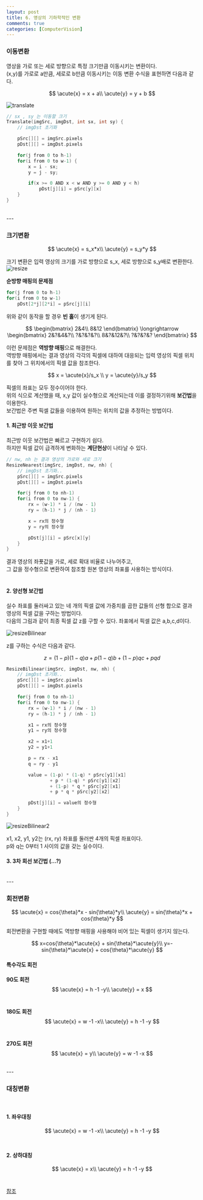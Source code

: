 ```yaml
---
layout: post
title: 6. 영상의 기하학적인 변환
comments: true
categories: [ComputerVision]
---
```


### 이동변환

영상을 가로 또는 세로 방향으로 특정 크기만큼 이동시키는 변환이다. <br>
(x,y)를 가로로 a만큼, 세로로 b만큼 이동시키는 이동 변환 수식을 표현하면 다음과 같다.

$$
	\acute{x} = x + a\\
	\acute{y} = y + b
$$

![translate](/images/translate.png)

~~~c++
// sx , sy 는 이동할 크기
Translate(imgSrc, imgDst, int sx, int sy) {
	// imgDst 초기화

	pSrc[][] = imgSrc.pixels
	pDst[][] = imgDst.pixels

	for(j from 0 to h-1)
	for(i from 0 to w-1) {
		x = i - sx;
		y = j - sy;

		if(x >= 0 AND x < w AND y >= 0 AND y < h)
			pDst[j][i] = pSrc[y][x]
	}
}
~~~

<br>
---
<br>


### 크기변환
$$
\acute{x} = s_x*x\\
\acute{y} = s_y*y
$$

크기 변환은 입력 영상의 크기를 가로 방향으로 s_x, 세로 방향으로 s_y배로 변환한다. <br>
![resize](/images/resize.png)

**순방향 매핑의 문제점** <br>

~~~c++
for(j from 0 to h-1)
for(i from 0 to w-1) 
	pDst[2*j][2*i] = pSrc[j][i]
~~~

위와 같이 동작을 할 경우 **빈 홀**이 생기게 된다. 

$$
\begin{bmatrix}
2&4\\
8&12
\end{bmatrix} \longrightarrow
\begin{bmatrix}
2&?&4&?\\
?&?&?&?\\
8&?&12&?\\
?&?&?&?
\end{bmatrix}
$$

이런 문제점은 **역방향 매핑**으로 해결한다. <br>
역방향 매핑에서는 결과 영상의 각각의 픽셀에 대하여 대응되는 입력 영상의 픽셀 위치를 찾아 그 위치에서의 픽셀 값을 참조한다. 

$$
x = \acute{x}/s_x \\
y = \acute{y}/s_y
$$

픽셀의 좌표는 모두 정수이어야 한다. <br>
위의 식으로 계산했을 때, x,y 값이 실수형으로 계산되는데 이를 결정하기위해 **보간법**을 이용한다. <br>
보간법은 주변 픽셀 값들을 이용하여 원하는 위치의 값을 추정하는 방법이다. <br>

#### 1. 최근방 이웃 보간법

최근방 이웃 보간법은 빠르고 구현하기 쉽다. <br>
하지만 픽셀 값이 급격하게 변화하는 **계단현상**이 나타날 수 있다. <br>

~~~c++
// nw, nh 는 결과 영상의 가로와 세로 크기
ResizeNearest(imgSrc, imgDst, nw, nh) {
	// imgDst 초기화..
	pSrc[][] = imgSrc.pixels
	pDst[][] = imgDst.pixels

	for(j from 0 to nh-1)
	for(i from 0 to nw-1) {
		rx = (w-1) * i / (nw - 1)
		ry = (h-1) * j / (nh - 1)

		x = rx의 정수형
		y = ry의 정수형

		pDst[j][i] = pSrc[x][y]
	}
}
~~~

결과 영상의 좌푯값을 가로, 세로 확대 비율로 나누어주고, <br>
그 값을 정수형으로 변환하여 참조할 원본 영상의 좌표를 사용하는 방식이다. <br><br>

#### 2. 양선형 보간법

실수 좌표를 둘러싸고 있는 네 개의 픽셀 값에 가중치를 곱한 값들의 선형 합으로 결과 영상의 픽셀 값을 구하는 방법이다. <br> 
다음의 그림과 같이 최종 픽셀 값 z를 구할 수 있다. 
좌표에서 픽셀 값은 a,b,c,d이다.

![resizeBilinear](/images/resizeBilinear.png)

z를 구하는 수식은 다음과 같다.

$$
	z = (1-p)(1-q)a + p(1-q)b + (1-p)qc + pqd
$$

~~~c++
ResizeBilinear(imgSrc, imgDst, nw, nh) {
	// imgDst 초기화..
	pSrc[][] = imgSrc.pixels
	pDst[][] = imgDst.pixels

	for(j from 0 to nh-1)
	for(i from 0 to nw-1) {
		rx = (w-1) * i / (nw - 1)
		ry = (h-1) * j / (nh - 1)

		x1 = rx의 정수형
		y1 = ry의 정수형

		x2 = x1+1
		y2 = y1+1

		p = rx - x1
		q = ry - y1

		value = (1-p) * (1-q) * pSrc[y1][x1]
				+ p * (1-q) * pSrc[y1][x2]
				+ (1-p) * q * pSrc[y2][x1]
				+ p * q * pSrc[y2][x2]

		pDst[j][i] = value의 정수형
	}
}
~~~

![resizeBilinear2](/images/resizeBilinear2.png)

x1, x2, y1, y2는 (rx, ry) 좌표를 둘러싼 4개의 픽셀 좌표이다. <br>
p와 q는 0부터 1 사이의 값을 갖는 실수이다. <br>

#### 3. 3차 회선 보간법 (...?)

<br>
---
<br>

### 회전변환

$$
\acute{x} = cos{\theta}*x - sin{\theta}*y\\
\acute{y} = sin{\theta}*x + cos{\theta}*y
$$

회전변환을 구현할 때에도 역방향 매핑을 사용해야 비어 있는 픽셀이 생기지 않는다.

$$
x=cos{\theta}*\acute{x} + sin{\theta}*\acute{y}\\
y=-sin{\theta}*\acute{x} + cos{\theta}*\acute{y}
$$

#### 특수각도 회전

**90도 회전**
$$
\acute{x} = h -1 -y\\
\acute{y} = x
$$
<br>

**180도 회전**
$$
\acute{x} = w -1 -x\\
\acute{y} = h -1 -y
$$
<br>

**270도 회전**
$$
\acute{x} = y\\
\acute{y} = w -1 -x
$$

<br>
---
<br>

### 대칭변환 
<br>

#### 1. 좌우대칭
$$
\acute{x} = w -1 -x\\
\acute{y} = h -1 -y
$$
<br>

#### 2. 상하대칭
$$
\acute{x} = x\\
\acute{y} = h -1 -y
$$
<br>

[참조](http://blog.daum.net/shksjy/220)